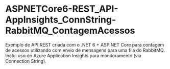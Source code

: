 # ASPNETCore6-REST_API-AppInsights_ConnString-RabbitMQ_ContagemAcessos
Exemplo de API REST criada com o .NET 6 + ASP.NET Core para contagem de acessos utilizando com envio de mensagens para uma fila do RabbitMQ. Inclui uso do Azure Application Insights para monitoramento (via Connection String).
